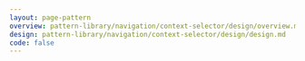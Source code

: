 ```yaml
---
layout: page-pattern
overview: pattern-library/navigation/context-selector/design/overview.md
design: pattern-library/navigation/context-selector/design/design.md
code: false
---
```

